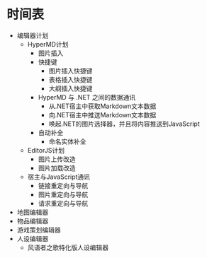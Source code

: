 # 时间表

* 编辑器计划
  * HyperMD计划
    * 图片插入
    * 快捷键
      * 图片插入快捷键
      * 表格插入快捷键
      * 大纲插入快捷键
    * HyperMD 与 .NET 之间的数据通讯
      * 从.NET宿主中获取Markdown文本数据
      * 向.NET宿主中推送Markdown文本数据
      * 唤起.NET的图片选择器，并且将内容推送到JavaScript
    * 自动补全
      * 命名实体补全
  * EditorJS计划
    * 图片上传改造
    * 图片加载改造
  * 宿主与JavaScript通讯
    * 链接重定向与导航
    * 图片重定向与导航
    * 请求重定向与导航
* 地图编辑器
* 物品编辑器
* 游戏策划编辑器
* 人设编辑器
  * 风语者之歌特化版人设编辑器

